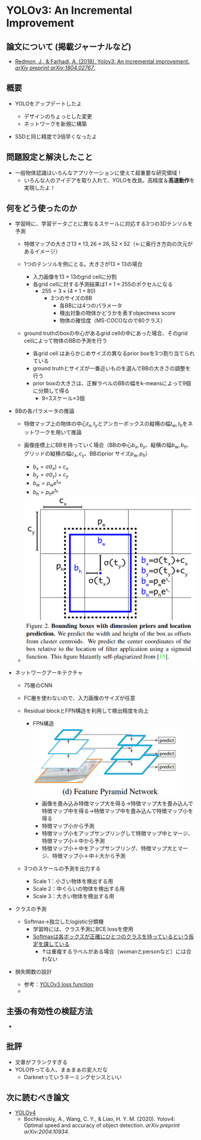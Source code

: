 # YOLOv3: An Incremental Improvement

## 論文について (掲載ジャーナルなど)
- [Redmon, J., & Farhadi, A. (2018). Yolov3: An incremental improvement. *arXiv preprint arXiv:1804.02767*.](https://arxiv.org/pdf/1804.02767.pdf)

## 概要
- YOLOをアップデートしたよ
    - デザインのちょっとした変更
    - ネットワークを新規に構築

- SSDと同じ精度で3倍早くなったよ

## 問題設定と解決したこと
- 一般物体認識はいろんなアプリケーションに使えて超重要な研究領域！
    - いろんな人のアイデアを取り入れて、YOLOを改良。高精度＆**高速動作**を実現したよ！

## 何をどう使ったのか
- 学習時に、学習データごとに異なるスケールに対応する3つの3Dテンソルを予測

    - 特徴マップの大きさ$13\times13, 26\times26, 52\times52$（←に奥行き方向の次元があるイメージ）

    - 1つのテンソルを例にとる。大きさが$13\times13$の場合
        - 入力画像を$13\times13$のgrid cellに分割
        - 各grid cellに対する予測結果は$1\times1\times255$のボクセルになる
            - $255=3\times(4+1+80)$
                - 3つのサイズのBB
                    - 各BBには4つのパラメータ
                    - 検出対象の物体かどうかを表すobjectness score
                    - 物体の確信度（MS-COCOなので80クラス）

    - ground truthのboxの中心があるgrid cellの中にあった場合、そのgrid cellによって物体のBBの予測を行う
        - 各grid cell はあらかじめサイズの異なるprior boxを3つ割り当てられている
        - ground truthとサイズが一番近いものを選んでBBの大きさの調整を行う
        - prior boxの大きさは、正解ラベルのBBの幅をk-meansによって9個に分類して得る
            - 9=3スケール$\times$3個

- BBの各パラメータの推論

    - 特徴マップ上の物体の中心$t_x,t_y$とアンカーボックスの縦横の幅$t_w,t_h$をネットワークを用いて推論

    - 画像座標上にBBを持っていく場合（BBの中心$b_x, b_y$、縦横の幅$b_w, b_h$、グリッドの縦横の幅$c_x,c_y$、BBのprior サイズ$p_w, p_h$）
        - $b_x = \sigma(t_x)+c_x$
        - $b_y=\sigma(t_y)+c_y$
        - $b_w=p_w e^{t_w}$
        - $b_h=p_h e^{t_h}$


    - <img src="picture/YOLOv3_Figure2.png" alt="YOLOv3_Figure2" style="zoom:50%;" />

- ネットワークアーキテクチャ

    - 75層のCNN
    - FC層を使わないので、入力画像のサイズが任意
    - Residual blockとFPN構造を利用して検出精度を向上
        - FPN構造![FPN_architecture](picture/FPN_architecture.png)
            - 画像を畳み込み特徴マップ大を得る→特徴マップ大を畳み込んで特徴マップ中を得る→特徴マップ中を畳み込んで特徴マップ小を得る
            - 特徴マップ小から予測
            - 特徴マップ小をアップサンプリングして特徴マップ中とマージ、特徴マップ小＋中から予測
            - 特徴マップ小＋中をアップサンプリング、特徴マップ大とマージ、特徴マップ小＋中＋大から予測

    - 3つのスケールの予測を出力する
        - Scale 1：小さい物体を検出する用
        - Scale 2：中ぐらいの物体を検出する用
        - Scale 3：大きい物体を検出する用

- クラスの予測

    - Softmax→独立したlogistic分類機
        - 学習時には、クラス予測にBCE lossを使用
        - <u>Softmaxは各ボックスが正確にひとつのクラスを持っているという仮定を課している</u>
            - ↑は重複するラベルがある場合（womanとpersonなど）には合わない

- 損失関数の設計

    - 参考：[YOLOv3 loss function](https://stats.stackexchange.com/questions/380012/yolov3-loss-function)
    - 


## 主張の有効性の検証方法
- 

## 批評
- 文章がフランクすぎる
- YOLO作ってる人、まぁまぁの変人だな
    - Darknetっていうネーミングセンスといい


## 次に読むべき論文
-   [YOLOv4](https://arxiv.org/pdf/2004.10934.pdf)
    -   Bochkovskiy, A., Wang, C. Y., & Liao, H. Y. M. (2020). Yolov4: Optimal speed and accuracy of object detection. *arXiv preprint arXiv:2004.10934*.
